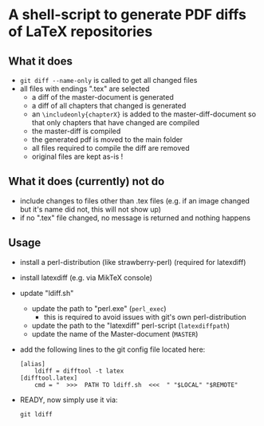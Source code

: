 # A shell-script to generate PDF diffs of LaTeX repositories

## What it does

* `git diff --name-only` is called to get all changed files
* all files with endings ".tex" are selected
	* a diff of the master-document is generated
	* a diff of all chapters that changed is generated
	* an `\includeonly{chapterX}` is added to the master-diff-document 
	  so that only chapters that have changed are compiled
	* the master-diff is compiled 
	* the generated pdf is moved to the main folder
	* all files required to compile the diff are removed
	* original files are kept as-is !  


## What it does (currently) not do

* include changes to files other than .tex files
  (e.g. if an image changed but it's name did not, this will not show up)
* if no ".tex" file changed, no message is returned and nothing happens


## Usage

* install a perl-distribution (like strawberry-perl) (required for latexdiff)
* install latexdiff (e.g. via MikTeX console)

* update "ldiff.sh"
	* update the path to "perl.exe" (`perl_exec`) 
		* this is required to avoid issues with git's own perl-distribution
	* update the path to the "latexdiff" perl-script (`latexdiffpath`)
	* update the name of the Master-document (`MASTER`)

* add the following lines to the git config file located here:
	```
	[alias]
		ldiff = difftool -t latex 
	[difftool.latex]
		cmd = "  >>>  PATH TO ldiff.sh  <<<  " "$LOCAL" "$REMOTE"
	```
* READY, now simply use it via:
	```
	git ldiff
	```

